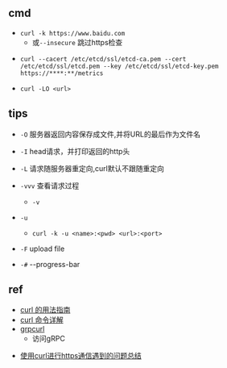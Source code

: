 ## cmd

+ `curl -k https://www.baidu.com`
    + 或`--insecure` 跳过https检查

<!-- https exapmle-->
+ `curl --cacert /etc/etcd/ssl/etcd-ca.pem --cert /etc/etcd/ssl/etcd.pem --key /etc/etcd/ssl/etcd-key.pem https://****:**/metrics`


+ `curl -LO <url>`

## tips

+ `-O` 服务器返回内容保存成文件,并将URL的最后作为文件名

+ `-I` head请求，并打印返回的http头

+ `-L` 请求随服务器重定向,curl默认不跟随重定向

+ `-vvv` 查看请求过程
    + `-v`

+ `-u`
    + `curl -k -u <name>:<pwd> <url>:<port>`

+ `-F` upload file

+ `-#` --progress-bar


## ref
+ [curl 的用法指南](https://www.ruanyifeng.com/blog/2019/09/curl-reference.html)
+ [curl 命令详解](https://www.jianshu.com/p/07c4dddae43a)
+ [grpcurl](https://blog.frognew.com/2020/04/grpcurl.html)
    + 访问gRPC

<!-- issue -->
+ [使用curl进行https通信遇到的问题总结](https://codeantenna.com/a/VVQP6e8H8G)

